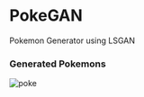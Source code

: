 # PokeGAN
Pokemon Generator using LSGAN

### Generated Pokemons
![poke](https://imgur.com/ZSMWA5L.png=100x)
